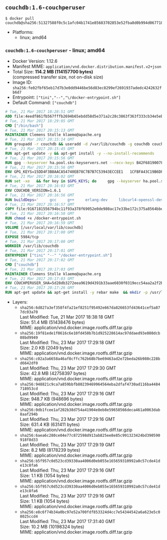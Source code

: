 ## `couchdb:1.6-couchperuser`

```console
$ docker pull couchdb@sha256:51327588f0c5c1afc04b1741e85683702853e52fba8d0b994d067718a12afb59
```

-	Platforms:
	-	linux; amd64

### `couchdb:1.6-couchperuser` - linux; amd64

-	Docker Version: 1.12.6
-	Manifest MIME: `application/vnd.docker.distribution.manifest.v2+json`
-	Total Size: **114.2 MB (114157700 bytes)**  
	(compressed transfer size, not on-disk size)
-	Image ID: `sha256:fe02fbf65eb17d7b3e0dd9446be56d83ec8299ef2691937adedc4242632fb6d7`
-	Entrypoint: `["tini","--","\/docker-entrypoint.sh"]`
-	Default Command: `["couchdb"]`

```dockerfile
# Tue, 21 Mar 2017 18:28:51 GMT
ADD file:4eedf861fb567fffb2694b65ebdd58d5e371a2c28c3863f363f333cb34e5eb7b in / 
# Tue, 21 Mar 2017 18:29:05 GMT
CMD ["/bin/bash"]
# Tue, 21 Mar 2017 20:15:13 GMT
MAINTAINER Clemens Stolle klaemo@apache.org
# Tue, 21 Mar 2017 20:15:14 GMT
RUN groupadd -r couchdb && useradd -d /var/lib/couchdb -g couchdb couchdb
# Tue, 21 Mar 2017 20:15:45 GMT
RUN apt-get update -y && apt-get install -y --no-install-recommends     ca-certificates     curl     erlang-nox     libicu52     libmozjs185-1.0     libnspr4     libnspr4-0d   && rm -rf /var/lib/apt/lists/*
# Tue, 21 Mar 2017 20:15:56 GMT
RUN gpg --keyserver ha.pool.sks-keyservers.net --recv-keys B42F6819007F00F88E364FD4036A9C25BF357DD4   && curl -o /usr/local/bin/gosu -fSL "https://github.com/tianon/gosu/releases/download/1.7/gosu-$(dpkg --print-architecture)"   && curl -o /usr/local/bin/gosu.asc -fSL "https://github.com/tianon/gosu/releases/download/1.7/gosu-$(dpkg --print-architecture).asc"   && gpg --verify /usr/local/bin/gosu.asc   && rm /usr/local/bin/gosu.asc   && chmod +x /usr/local/bin/gosu   && gpg --keyserver ha.pool.sks-keyservers.net --recv-keys 6380DC428747F6C393FEACA59A84159D7001A4E5   && curl -o /usr/local/bin/tini -fSL "https://github.com/krallin/tini/releases/download/v0.9.0/tini"   && curl -o /usr/local/bin/tini.asc -fSL "https://github.com/krallin/tini/releases/download/v0.9.0/tini.asc"   && gpg --verify /usr/local/bin/tini.asc   && rm /usr/local/bin/tini.asc   && chmod +x /usr/local/bin/tini
# Tue, 21 Mar 2017 20:15:56 GMT
ENV GPG_KEYS=15DD4F3B8AACA54740EB78C7B7B7C53943ECCEE1   1CFBFA43C19B6DF4A0CA3934669C02FFDF3CEBA3   25BBBAC113C1BFD5AA594A4C9F96B92930380381   4BFCA2B99BADC6F9F105BEC9C5E32E2D6B065BFB   5D680346FAA3E51B29DBCB681015F68F9DA248BC   7BCCEB868313DDA925DF1805ECA5BCB7BB9656B0   C3F4DFAEAD621E1C94523AEEC376457E61D50B88   D2B17F9DA23C0A10991AF2E3D9EE01E47852AEE4   E0AF0A194D55C84E4A19A801CDB0C0F904F4EE9B
# Tue, 21 Mar 2017 20:16:02 GMT
RUN set -xe   && for key in $GPG_KEYS; do     gpg --keyserver ha.pool.sks-keyservers.net --recv-keys "$key";   done
# Tue, 21 Mar 2017 20:16:03 GMT
ENV COUCHDB_VERSION=1.6.1
# Tue, 21 Mar 2017 20:16:56 GMT
RUN buildDeps='     gcc     g++     erlang-dev     libcurl4-openssl-dev     libicu-dev     libmozjs185-dev     libnspr4-dev     make   '   && apt-get update && apt-get install -y --no-install-recommends $buildDeps   && curl -fSL http://apache.osuosl.org/couchdb/source/$COUCHDB_VERSION/apache-couchdb-$COUCHDB_VERSION.tar.gz -o couchdb.tar.gz   && curl -fSL https://www.apache.org/dist/couchdb/source/$COUCHDB_VERSION/apache-couchdb-$COUCHDB_VERSION.tar.gz.asc -o couchdb.tar.gz.asc   && gpg --verify couchdb.tar.gz.asc   && mkdir -p /usr/src/couchdb   && tar -xzf couchdb.tar.gz -C /usr/src/couchdb --strip-components=1   && cd /usr/src/couchdb   && ./configure --with-js-lib=/usr/lib --with-js-include=/usr/include/mozjs   && make && make install   && apt-get purge -y --auto-remove $buildDeps   && rm -rf /var/lib/apt/lists/* /usr/src/couchdb /couchdb.tar.gz*   && chown -R couchdb:couchdb     /usr/local/lib/couchdb /usr/local/etc/couchdb     /usr/local/var/lib/couchdb /usr/local/var/log/couchdb /usr/local/var/run/couchdb   && chmod -R g+rw     /usr/local/lib/couchdb /usr/local/etc/couchdb     /usr/local/var/lib/couchdb /usr/local/var/log/couchdb /usr/local/var/run/couchdb   && mkdir -p /var/lib/couchdb   && sed -e 's/^bind_address = .*$/bind_address = 0.0.0.0/' -i /usr/local/etc/couchdb/default.ini   && sed -e 's!/usr/local/var/log/couchdb/couch.log$!/dev/null!' -i /usr/local/etc/couchdb/default.ini
# Tue, 21 Mar 2017 20:16:57 GMT
COPY file:9167181556794bc11f93a378f69052e0de980ac17e33be172c375a8564bbe89a in / 
# Tue, 21 Mar 2017 20:16:58 GMT
RUN chmod +x /docker-entrypoint.sh
# Tue, 21 Mar 2017 20:16:59 GMT
VOLUME [/usr/local/var/lib/couchdb]
# Tue, 21 Mar 2017 20:17:00 GMT
EXPOSE 5984/tcp
# Tue, 21 Mar 2017 20:17:00 GMT
WORKDIR /var/lib/couchdb
# Tue, 21 Mar 2017 20:17:01 GMT
ENTRYPOINT ["tini" "--" "/docker-entrypoint.sh"]
# Tue, 21 Mar 2017 20:17:02 GMT
CMD ["couchdb"]
# Tue, 21 Mar 2017 20:17:03 GMT
MAINTAINER Clemens Stolle klaemo@apache.org
# Tue, 21 Mar 2017 20:17:03 GMT
ENV COUCHPERUSER_SHA=5d28db3272eea9619d4391b33aae6030f0319ecc54aa2a2f2b6c6a8d448f03f2
# Tue, 21 Mar 2017 20:17:26 GMT
RUN apt-get update && apt-get install -y rebar make  && mkdir -p /usr/local/lib/couchdb/plugins/couchperuser  && cd /usr/local/lib/couchdb/plugins  && curl -L -o couchperuser.tar.gz https://github.com/etrepum/couchperuser/archive/1.1.0.tar.gz  && echo "$COUCHPERUSER_SHA *couchperuser.tar.gz" | sha256sum -c -  && tar -xzf couchperuser.tar.gz -C couchperuser --strip-components=1  && rm couchperuser.tar.gz  && cd couchperuser  && make  && apt-get purge -y --auto-remove rebar make
```

-	Layers:
	-	`sha256:6d827a3ef358f4fa21ef8251f95492e667da826653fd43641cef5a877dc03a70`  
		Last Modified: Tue, 21 Mar 2017 18:38:18 GMT  
		Size: 51.4 MB (51438476 bytes)  
		MIME: application/vnd.docker.image.rootfs.diff.tar.gzip
	-	`sha256:19f81ede1f0616c6e10fd450b7b1d925228614ac97ddaed93e080dcb08bd9949`  
		Last Modified: Thu, 23 Mar 2017 17:29:18 GMT  
		Size: 2.0 KB (2049 bytes)  
		MIME: application/vnd.docker.image.rootfs.diff.tar.gzip
	-	`sha256:c02a3a6658a46af8cffc762b68b7be69463ad2e72beda26b980c228bd6642df0`  
		Last Modified: Thu, 23 Mar 2017 17:29:30 GMT  
		Size: 42.8 MB (42758397 bytes)  
		MIME: application/vnd.docker.image.rootfs.diff.tar.gzip
	-	`sha256:948821c9ca7a859bbfb80239469964564eba2dfaf4730ad116ba4484718953cd`  
		Last Modified: Thu, 23 Mar 2017 17:29:16 GMT  
		Size: 948.7 KB (948696 bytes)  
		MIME: application/vnd.docker.image.rootfs.diff.tar.gzip
	-	`sha256:0db1fcee1af202b38d754a41904e8eb8e59658566deca461a0063dab8aaf294b`  
		Last Modified: Thu, 23 Mar 2017 17:29:16 GMT  
		Size: 631.4 KB (631411 bytes)  
		MIME: application/vnd.docker.image.rootfs.diff.tar.gzip
	-	`sha256:6aea6c280ce04e77c872598d913ab825ee8e85c991323424bd390590918f8d33`  
		Last Modified: Thu, 23 Mar 2017 17:29:19 GMT  
		Size: 8.2 MB (8178239 bytes)  
		MIME: application/vnd.docker.image.rootfs.diff.tar.gzip
	-	`sha256:b5f957c0d523cd39330aa4006d0eb055e165659310992a0c57cde41de13c8fa6`  
		Last Modified: Thu, 23 Mar 2017 17:29:16 GMT  
		Size: 1.1 KB (1054 bytes)  
		MIME: application/vnd.docker.image.rootfs.diff.tar.gzip
	-	`sha256:b5f957c0d523cd39330aa4006d0eb055e165659310992a0c57cde41de13c8fa6`  
		Last Modified: Thu, 23 Mar 2017 17:29:16 GMT  
		Size: 1.1 KB (1054 bytes)  
		MIME: application/vnd.docker.image.rootfs.diff.tar.gzip
	-	`sha256:e8c6f74b34a0bc97e52a700fdf853324d4cc7e54344542a6a623e5c08025ccd4`  
		Last Modified: Thu, 23 Mar 2017 17:31:40 GMT  
		Size: 10.2 MB (10198324 bytes)  
		MIME: application/vnd.docker.image.rootfs.diff.tar.gzip
